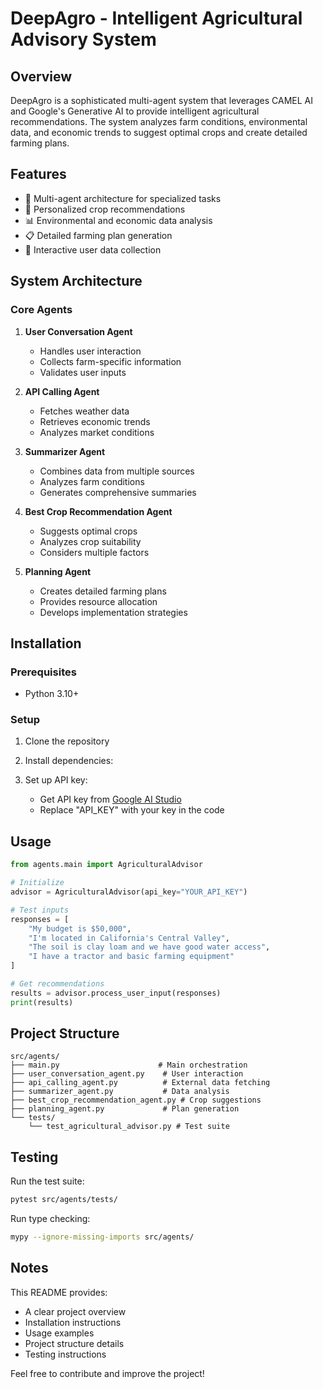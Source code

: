# DeepAgro - Intelligent Agricultural Advisory System

## Overview
DeepAgro is a sophisticated multi-agent system that leverages CAMEL AI and Google's Generative AI to provide intelligent agricultural recommendations. The system analyzes farm conditions, environmental data, and economic trends to suggest optimal crops and create detailed farming plans.

## Features
- 🤖 Multi-agent architecture for specialized tasks
- 🌱 Personalized crop recommendations
- 📊 Environmental and economic data analysis
- 📋 Detailed farming plan generation
- 💬 Interactive user data collection

## System Architecture

### Core Agents
1. **User Conversation Agent**
   - Handles user interaction
   - Collects farm-specific information
   - Validates user inputs

2. **API Calling Agent**
   - Fetches weather data
   - Retrieves economic trends
   - Analyzes market conditions

3. **Summarizer Agent**
   - Combines data from multiple sources
   - Analyzes farm conditions
   - Generates comprehensive summaries

4. **Best Crop Recommendation Agent**
   - Suggests optimal crops
   - Analyzes crop suitability
   - Considers multiple factors

5. **Planning Agent**
   - Creates detailed farming plans
   - Provides resource allocation
   - Develops implementation strategies

## Installation

### Prerequisites
- Python 3.10+

### Setup
1. Clone the repository
2. Install dependencies:

3. Set up API key:
   - Get API key from [Google AI Studio](https://makersuite.google.com/app/apikey)
   - Replace "API_KEY" with your key in the code

## Usage

```python
from agents.main import AgriculturalAdvisor

# Initialize
advisor = AgriculturalAdvisor(api_key="YOUR_API_KEY")

# Test inputs
responses = [
    "My budget is $50,000",
    "I'm located in California's Central Valley",
    "The soil is clay loam and we have good water access",
    "I have a tractor and basic farming equipment"
]

# Get recommendations
results = advisor.process_user_input(responses)
print(results)
```

## Project Structure
```
src/agents/
├── main.py                      # Main orchestration
├── user_conversation_agent.py    # User interaction
├── api_calling_agent.py          # External data fetching
├── summarizer_agent.py           # Data analysis
├── best_crop_recommendation_agent.py # Crop suggestions
├── planning_agent.py             # Plan generation
└── tests/
    └── test_agricultural_advisor.py # Test suite
```

## Testing
Run the test suite:
```bash
pytest src/agents/tests/
```

Run type checking:
```bash
mypy --ignore-missing-imports src/agents/
```

## Notes
This README provides:
- A clear project overview
- Installation instructions
- Usage examples
- Project structure details
- Testing instructions

Feel free to contribute and improve the project!

